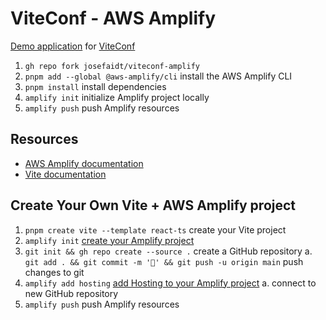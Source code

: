 # ViteConf - AWS Amplify

[Demo application](https://main.d1lrcxsqw5t65r.amplifyapp.com/) for [ViteConf](https://viteconf.org/schedule/vite__aws_amplify)

1. `gh repo fork josefaidt/viteconf-amplify`
2. `pnpm add --global @aws-amplify/cli` install the AWS Amplify CLI
3. `pnpm install` install dependencies
4. `amplify init` initialize Amplify project locally
5. `amplify push` push Amplify resources

## Resources

- [AWS Amplify documentation](https://docs.amplify.aws/)
- [Vite documentation](https://vitejs.dev/)

## Create Your Own Vite + AWS Amplify project

1. `pnpm create vite --template react-ts` create your Vite project
2. `amplify init` [create your Amplify project](https://docs.amplify.aws/cli/start/workflows/)
3. `git init && gh repo create --source .` create a GitHub repository
   a. `git add . && git commit -m '🚀' && git push -u origin main` push changes to git
4. `amplify add hosting` [add Hosting to your Amplify project](https://docs.amplify.aws/cli/hosting/hosting/)
   a. connect to new GitHub repository
5. `amplify push` push Amplify resources
